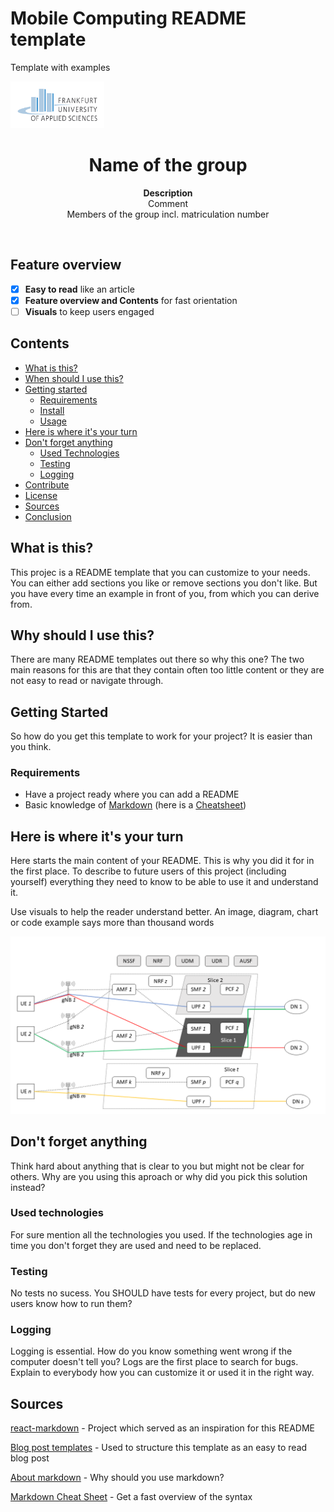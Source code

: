 # Mobile Computing README template

Template with examples
<!-- PROJECT LOGO -->
<img src="resources/images/FRA-UAS_Logo_rgb.jpg" width="150"/>

<h1 align="center">Name of the group</h1>
<p align="center">
    <strong>Description</strong>
    <br>
    Comment
    <br>
    Members of the group incl. matriculation number
</p>
<br/>

## Feature overview

*   [x] **Easy to read** like an article
*   [x] **Feature overview and Contents** for fast orientation
*   [ ] **Visuals** to keep users engaged

## Contents

*   [What is this?](#what-is-this)
*   [When should I use this?](#when-should-i-use-this)
*   [Getting started](#getting-started)
    *   [Requirements](#requirements)
    *   [Install](#install)
    *   [Usage](#usage)
*   [Here is where it's your turn](#here-is-where-its-your-turn)
*   [Don't forget anything](#dont-forget-anything)
    * [Used Technologies](#used-technologies)
    * [Testing](#testing)
    * [Logging](#logging)
*   [Contribute](#contribute)
*   [License](#license)
*   [Sources](#sources)
*   [Conclusion](#conclusion)

## What is this?

This projec is a README template that you can customize to your needs.
You can either add sections you like or remove sections you don't like. But you have
every time an example in front of you, from which you can derive from.

## Why should I use this?

There are many README templates out there so why this one? The two main reasons for this are
that they contain often too little content or they are not easy to read or navigate through.

## Getting Started

So how do you get this template to work for your project? It is easier than you think.

### Requirements

* Have a project ready where you can add a README
* Basic knowledge of [Markdown][about-markdown] (here is a [Cheatsheet][markdown-cheatsheet])

## Here is where it's your turn

Here starts the main content of your README. This is why you did it for in the first place.
To describe to future users of this project (including yourself) everything they need to know
to be able to use it and understand it.

Use visuals to help the reader understand better. An image, diagram, chart or code example says
more than thousand words

![5G CN](resources/images/5G-CN.png)

## Don't forget anything

Think hard about anything that is clear to you but might not be clear for others. Why are you
using this aproach or why did you pick this solution instead?

### Used technologies

For sure mention all the technologies you used. If the technologies age in time you don't forget
they are used and need to be replaced.

### Testing

No tests no sucess. You SHOULD have tests for every project, but do new users know how to run them?

### Logging

Logging is essential. How do you know something went wrong if the computer doesn't tell you? Logs
are the first place to search for bugs. Explain to everybody how you can customize it or used it
in the right way.

## Sources

[react-markdown][react-markdown] - Project which served as an inspiration for this README

[Blog post templates][blog-post-templates] - Used to structure this template as an easy to read blog post

[About markdown][about-markdown] - Why should you use markdown?

[Markdown Cheat Sheet][markdown-cheatsheet] - Get a fast overview of the syntax

[//]: # "Source definitions"
[react-markdown]: https://github.com/remarkjs/react-markdown "React-markdown project"
[blog-post-templates]: https://backlinko.com/hub/content/blog-post-templates "Backlinko blog post templates"
[about-markdown]: https://www.markdownguide.org/getting-started/ "Introduction to markdown"
[markdown-cheatsheet]: https://www.markdownguide.org/cheat-sheet/ "Markdown Cheat Sheet"
